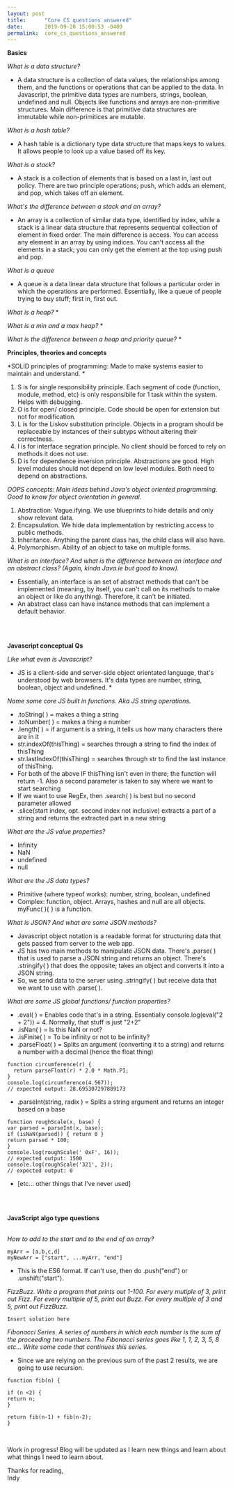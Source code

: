 ```yaml
---
layout: post
title:      "Core CS questions answered"
date:       2019-09-20 15:00:53 -0400
permalink:  core_cs_questions_answered
---
```



**Basics**

*What is a data structure?*
* A data structure is a collection of data values, the relationships among them, and the functions or operations that can be applied to the data. In Javascript, the primitive data types are numbers, strings, boolean, undefined and null. Objects like functions and arrays are non-primitive structures. Main difference is that primitive data structures are immutable while non-primitices are mutable. 
 
*What is a hash table?*
* A hash table is a dictionary type data structure that maps keys to values. It allows people to look up a value based off its key. 

*What is a stack?* 
* A stack is a collection of elements that is based on a last in, last out policy. There are two principle operations; push, which adds an element, and pop, which takes off an element. 

*What's the difference between a stack and an array?*
* An array is a collection of similar data type, identified by index, while a stack is a linear data structure that represents sequential collection of element in fixed order. The main difference is access. You can access any element in an array by using indices. You can't access all the elements in a stack; you can only get the element at the top using push and pop. 

*What is a queue*
* A queue is a data linear data structure that follows a particular order in which the operations are performed. Essentially, like a queue of people trying to buy stuff; first in, first out. 

*What is a heap?*
* 

*What is a min and a max heap?*
*

*What is the difference between a heap and priority queue?*
* 


**Principles, theories and concepts** 

*SOLID principles of programming: Made to make systems easier to maintain and understand. *
1. S is for single responsibility principle. Each segment of code (function, module, method, etc) is only responsibile for 1 task within the system. Helps with debugging. 
2. O is for open/ closed principle. Code should be open for extension but not for modification. 
3. L is for the Liskov substitution principle. Objects in a program should be replaceable by instances of their subtyps without altering their correctness. 
4. I is for interface segration principle. No client should be forced to rely on methods it does not use. 
5. D is for dependence inversion principle. Abstractions are good. High level modules should not depend on low level modules. Both need to depend on abstractions.  


*OOPS concepts: Main ideas behind Java's object oriented programming. Good to know for object orientation in general.*
1. Abstraction: Vague.ifying. We use blueprints to hide details and only show relevant data. 
2. Encapsulation. We hide data implementation by restricting access to public methods. 
3. Inheritance. Anything the parent class has, the child class will also have. 
4. Polymorphism. Ability of an object to take on multiple forms. 


*What is an interface? And what is the difference between an interface and an abstract class? (Again, kinda Java.ie but good to know).*
*  Essentially, an interface is an set of abstract methods that can't be implemented (meaning, by itself, you can't call on its methods to make an object or like do anything). Therefore, it can't be initiated. 
* An abstract class can have instance methods that can implement a default behavior. 








<br> </br>

**Javascript conceptual Qs**


*Like what even is Javascript?*
* JS is a client-side and server-side object orientated language, that's understood by web browsers. It's data types are number, string, boolean, object and undefined. * 



*Name some core JS built in functions. Aka JS string operations.*
* .toString( ) = makes a thing a string
* .toNumber( ) = makes a thing a number
* .length( ) = if argument is a string, it tells us how many characters there are in it
* str.indexOf(thisThing) = searches through a string to find the index of thisThing 
* str.lastIndexOf(thisThing) = searches through str to find the last instance of thisThing. 
* For both of the above IF thisThing isn't even in there; the function will return -1. Also a second parameter is taken to say where we want to start searching 
* If we want to use RegEx, then .search( ) is best but no second parameter allowed 
* .slice(start index, opt. second index not inclusive) extracts a part of a string and returns the extracted part in a new string



*What are the JS value properties?*
* Infinity
* NaN
* undefined
* null 


*What are the JS data types?*
* Primitive (where typeof works): number, string, boolean, undefined 
* Complex: function, object. Arrays, hashes and null are all objects. myFunc( ){ } is a function.



*What is JSON? And what are some JSON methods?*
* Javascript object notation is a readable format for structuring data that gets passed from server to the web app. 
* JS has two main methods to manipulate JSON data. There's .parse( ) that is used to parse a JSON string and returns an object. There's .stringify( ) that does the opposite; takes an object and converts it into a JSON string. 
* So, we send data to the server using .stringify( ) but receive data that we want to use with .parse( ). 


*What are some JS global functions/ function properties?*
* .eval( )  = Enables code that's in a string. Essentially console.log(eval("2 + 2")) = 4. Normally, that stuff is just "2+2"
* .isNan( ) = Is this NaN or not?
* .isFinite( ) = To be infinity or not to be infinity? 
* .parseFloat( ) = Splits an argument (converting it to a string) and returns a number with a decimal (hence the float thing)


```
function circumference(r) {
  return parseFloat(r) * 2.0 * Math.PI;
}
console.log(circumference(4.567));
// expected output: 28.695307297889173
```


* .parseInt(string, radix ) = Splits a string argument and returns an integer based on a base 

```
function roughScale(x, base) {
var parsed = parseInt(x, base);
if (isNaN(parsed)) { return 0 }
return parsed * 100;
}
console.log(roughScale(' 0xF', 16));
// expected output: 1500
console.log(roughScale('321', 2));
// expected output: 0
```


* [etc... other things that I've never used]




<br></br>

**JavaScript algo type questions**<br></br>

*How to add to the start and to the end of an array?*
```
myArr = [a,b,c,d]
myNewArr = ["start", ...myArr, "end"]
```
* This is the ES6 format. If can't use, then do .push("end") or .unshift("start"). 



*FizzBuzz. Write a program that prints out 1-100. For every mutiple of 3, print out Fizz. For every multiple of 5, print out Buzz. For every multiple of 3 and 5, print out FizzBuzz.*

```
Insert solution here
```


*Fibonacci Series. A series of numbers in which each number is the sum of the proceeding two numbers. The Fibonacci series goes like 1, 1, 2, 3, 5, 8 etc...  Write some code that continues this series.*
* Since we are relying on the previous sum of the past 2 results, we are going to use recursion. 
```
function fib(n) {

if (n <2) {
return n;
}

return fib(n-1) + fib(n-2);
}
```



</br>

Work in progress! Blog will be updated as I learn new things and learn about what things I need to learn about. 


Thanks for reading, </br>
Indy






